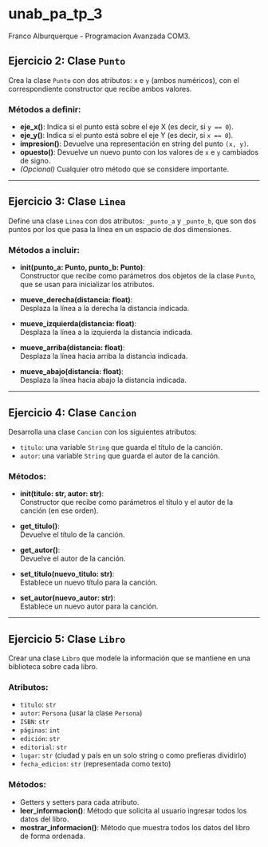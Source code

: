 # unab_pa_tp_3
Franco Alburquerque - Programacion Avanzada COM3.
## Ejercicio 2: Clase `Punto`

Crea la clase `Punto` con dos atributos: `x` e `y` (ambos numéricos), con el correspondiente constructor que recibe ambos valores.

### Métodos a definir:

- **eje_x()**: Indica si el punto está sobre el eje X (es decir, si `y == 0`).
- **eje_y()**: Indica si el punto está sobre el eje Y (es decir, si `x == 0`).
- **impresion()**: Devuelve una representación en string del punto `(x, y)`.
- **opuesto()**: Devuelve un nuevo punto con los valores de `x` e `y` cambiados de signo.
- *(Opcional)* Cualquier otro método que se considere importante.

---

## Ejercicio 3: Clase `Linea`

Define una clase `Linea` con dos atributos: `_punto_a` y `_punto_b`, que son dos puntos por los que pasa la línea en un espacio de dos dimensiones.

### Métodos a incluir:

- **__init__(punto_a: Punto, punto_b: Punto)**:  
  Constructor que recibe como parámetros dos objetos de la clase `Punto`, que se usan para inicializar los atributos.

- **mueve_derecha(distancia: float)**:  
  Desplaza la línea a la derecha la distancia indicada.

- **mueve_izquierda(distancia: float)**:  
  Desplaza la línea a la izquierda la distancia indicada.

- **mueve_arriba(distancia: float)**:  
  Desplaza la línea hacia arriba la distancia indicada.

- **mueve_abajo(distancia: float)**:  
  Desplaza la línea hacia abajo la distancia indicada.

---

## Ejercicio 4: Clase `Cancion`

Desarrolla una clase `Cancion` con los siguientes atributos:

- `titulo`: una variable `String` que guarda el título de la canción.
- `autor`: una variable `String` que guarda el autor de la canción.

### Métodos:

- **__init__(titulo: str, autor: str)**:  
  Constructor que recibe como parámetros el título y el autor de la canción (en ese orden).

- **get_titulo()**:  
  Devuelve el título de la canción.

- **get_autor()**:  
  Devuelve el autor de la canción.

- **set_titulo(nuevo_titulo: str)**:  
  Establece un nuevo título para la canción.

- **set_autor(nuevo_autor: str)**:  
  Establece un nuevo autor para la canción.

---

## Ejercicio 5: Clase `Libro`

Crear una clase `Libro` que modele la información que se mantiene en una biblioteca sobre cada libro.

### Atributos:
- `titulo`: `str`
- `autor`: `Persona` (usar la clase `Persona`)
- `ISBN`: `str`
- `páginas`: `int`
- `edición`: `str`
- `editorial`: `str`
- `lugar`: `str` (ciudad y país en un solo string o como prefieras dividirlo)
- `fecha_edicion`: `str` (representada como texto)

### Métodos:
- Getters y setters para cada atributo.
- **leer_informacion()**: Método que solicita al usuario ingresar todos los datos del libro.
- **mostrar_informacion()**: Método que muestra todos los datos del libro de forma ordenada.

